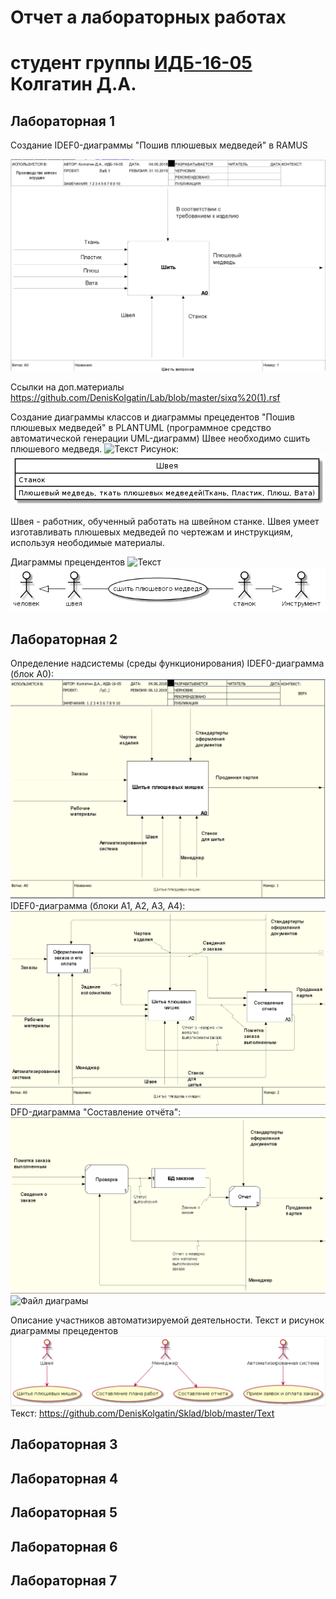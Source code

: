 # Отчет а лабораторных работах
# студент группы [ИДБ-16-05](https://github.com/stankin/design-2018/wiki/list-idb-16-05) Колгатин Д.А.

## Лабораторная 1

Создание IDEF0-диаграммы "Пошив плюшевых медведей" в RAMUS

![none](https://github.com/DenisKolgatin/Lab/blob/master/l1.png)

Ссылки на доп.материалы https://github.com/DenisKolgatin/Lab/blob/master/sixq%20(1).rsf

Создание диаграммы классов и диаграммы прецедентов "Пошив плюшевых медведей"
в PLANTUML (программное средство автоматической генерации UML-диаграмм)
Швее необходимо сшить плюшевого медведя.
![Текст](https://github.com/DenisKolgatin/Lab/blob/master/%D0%9A%D0%BE%D0%B4%20%D0%B4%D0%BB%D1%8F%20Plant)
Рисунок:
![none](https://github.com/DenisKolgatin/Lab/blob/master/LP0nIWD158Rhl5CyKYbuY1WlO6Szx0vcoMH7tcoma1G61C6Wu0L4AyjbCM1MerVuturympQncE6Vd-__YfcanacpN0HAywg-Sk8MN0IN4j_GQEgA-QN4PLsUnH25BsPLusbqAXAlXsOQ334mIkdbi5hHO1dZ7Hss-ZHcb_ZSh8nNNQF57Z_e2I_uqaUznnQTFc37-BRuWIxVkZbXOtkqkjOD.png)

Швея - работник, обученный работать на швейном станке. Швея умеет изготавливать плюшевых медведей
по чертежам и инструкциям, используя неободимые материалы.

Диаграммы прецендентов
![Текст](https://github.com/DenisKolgatin/Lab/blob/master/%D0%9A%D0%BE%D0%B4%20%D0%B4%D0%BB%D1%8F%20%D0%B4%D0%B8%D0%B0%D0%B3%D1%80%D0%B0%D0%BC%D0%BC)
![none](https://github.com/DenisKolgatin/Lab/blob/master/fL6nJiCm49thhpXrWg4I7u1GK-P8sPYjnBHMqnYTBsAWI506EY1O-GnKY8Ge3Rzm_YCkcA3k3BRlthtt_2oFFMcaUb4gFxVLXKQz09sJGxXIWudEvrDqTLMSkbAWivabemO9ehkCoAGKYX0T5WRteUizlzgRN7lpRyVId1EG0xJJ6K5XqUHaNQLYtkm8j8TXkEU6jzpoHiwFuUymZKD-vbsu.png)

## Лабораторная 2
Определение надсистемы (среды функционирования)
IDEF0-диаграмма (блок А0):
![Текст](https://github.com/DenisKolgatin/Lab/blob/master/1.png)
IDEF0-диаграмма (блоки A1, A2, A3, A4):
![Текст](https://github.com/DenisKolgatin/Lab/blob/master/2.png)
DFD-диаграмма "Составление отчёта":
![Текст](https://github.com/DenisKolgatin/Lab/blob/master/3.png)
![Файл диаграмы](https://github.com/DenisKolgatin/Lab/blob/master/pdc%20(2).rsf)

Описание участников автоматизируемой деятельности.
Текст и рисунок диаграммы прецедентов
![Текст](https://github.com/DenisKolgatin/Lab/blob/master/%D0%94%D0%B8%D0%BE%D0%B3%D1%80%D0%B0%D0%BC%D0%B0.png)
Текст:
https://github.com/DenisKolgatin/Sklad/blob/master/Text


## Лабораторная 3

## Лабораторная 4

## Лабораторная 5

## Лабораторная 6

## Лабораторная 7
